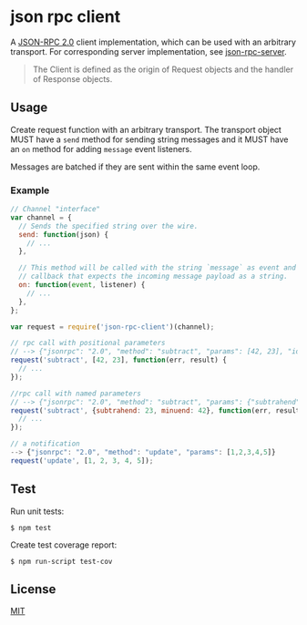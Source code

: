 # json rpc client

A [JSON-RPC 2.0](http://www.jsonrpc.org/specification) client implementation, which can be used with an arbitrary transport. For corresponding server implementation, see [json-rpc-server](https://github.com/claudijo/json-rpc-server).

> The Client is defined as the origin of Request objects and the handler of Response objects.

## Usage

Create request function with an arbitrary transport. The transport object MUST have a `send` method for sending string messages and it MUST have an `on` method for adding `message` event listeners.

Messages are batched if they are sent within the same event loop.

### Example

```js
// Channel "interface"
var channel = {
  // Sends the specified string over the wire.
  send: function(json) {
    // ...
  },

  // This method will be called with the string `message` as event and a
  // callback that expects the incoming message payload as a string.
  on: function(event, listener) {
    // ...
  },
};

var request = require('json-rpc-client')(channel);

// rpc call with positional parameters
// --> {"jsonrpc": "2.0", "method": "subtract", "params": [42, 23], "id": "generated-uuid"}
request('subtract', [42, 23], function(err, result) {
  // ...
});

//rpc call with named parameters
// --> {"jsonrpc": "2.0", "method": "subtract", "params": {"subtrahend": 23, "minuend": 42}, "id": "generated-uuid"}
request('subtract', {subtrahend: 23, minuend: 42}, function(err, result) {
  // ...
});

// a notification
--> {"jsonrpc": "2.0", "method": "update", "params": [1,2,3,4,5]}
request('update', [1, 2, 3, 4, 5]);
```

## Test

Run unit tests:

`$ npm test`

Create test coverage report:

`$ npm run-script test-cov`

## License

[MIT](LICENSE)
